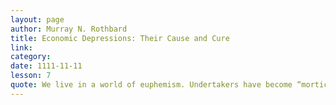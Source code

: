 ```yaml
---
layout: page
author: Murray N. Rothbard
title: Economic Depressions: Their Cause and Cure
link: 
category: 
date: 1111-11-11
lesson: 7
quote: We live in a world of euphemism. Undertakers have become “morticians,” press agents are now “public relations counsellors” and janitors have all been transformed into “superintendents.” In every walk of life, plain facts have been wrapped in cloudy camouflage.
---
```

